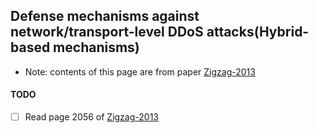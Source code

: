 ﻿Defense mechanisms against network/transport-level DDoS attacks(Hybrid-based mechanisms)
---

- Note: contents of this page are from paper [Zigzag-2013]()


#### TODO
- [ ] Read page 2056 of [Zigzag-2013]()